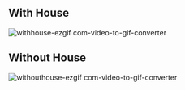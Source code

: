 ## With House 

![withhouse-ezgif com-video-to-gif-converter](https://github.com/user-attachments/assets/7746ae9d-570e-405c-9d81-243aebbea3dd)

## Without House

![withouthouse-ezgif com-video-to-gif-converter](https://github.com/user-attachments/assets/c7420fd0-72c3-4aa8-b3a4-7758daa42a50)
